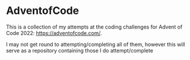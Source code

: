 # AdventofCode

This is a collection of my attempts at the coding challenges for Advent of Code 2022: https://adventofcode.com/.

I may not get round to attempting/completing all of them, however this will serve as a repository containing those I do attempt/complete

